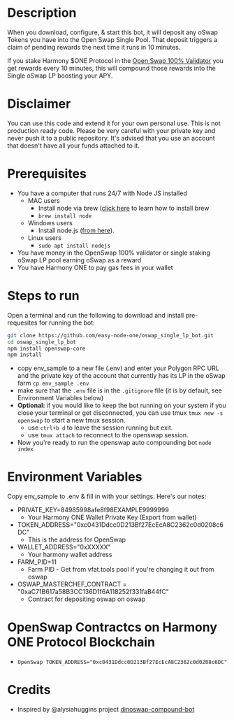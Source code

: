 # Description
When you download, configure, & start this bot, it will deposit any oSwap Tokens you have into the Open Swap Single Pool. That deposit triggers a claim of pending rewards the next time it runs in 10 minutes.

If you stake Harmony $ONE Protocol in the [Open Swap 100% Validator](https://staking.harmony.one/validators/mainnet/one1j35d0vd4uzwffeawjjfukn8t9wjt8csungj0z0 "Open Swap 100% Validator") you get rewards every 10 minutes, this will compound those rewards into the Single oSwap LP boosting your APY.

# Disclaimer
You can use this code and extend it for your own personal use.
This is not production ready code.
Please be very careful with your private key and never push it to a public repository. It's advised that you use an account that doesn't have all your funds attached to it. 

# Prerequisites
- You have a computer that runs 24/7 with Node JS installed 
    - MAC users
        - Install node via brew ([click here](https://setapp.com/how-to/install-homebrew-on-mac "click here") to learn how to install brew
	    - `brew install node`
    - Windows users
        - Install node.js ([from here](https://nodejs.org/en/download/ "from here")).
    - Linux users
        - `sudo apt install nodejs`
- You have money in the OpenSwap 100% validator or single staking oSwap LP pool earning oSwap as a reward
- You have Harmony ONE to pay gas fees in your wallet

# Steps to run
Open a terminal and run the following to download and install pre-requesites for running the bot:
```bash
git clone https://github.com/easy-node-one/oswap_single_lp_bot.git
cd oswap_single_lp_bot
npm install openswap-core
npm install
```
- copy env_sample to a new file (.env) and enter your Polygon RPC URL and the private key of the account that currently has its LP in the oSwap farm `cp env_sample .env`
- make sure that the `.env` file is in the `.gitignore` file (it is by default, see Environment Variables below)
- **Optional:** if you would like to keep the bot running on your system if you close your terminal or get disconnected, you can use tmux `tmux new -s openswap` to start a new tmux session.
    - use `ctrl+b d` to leave the session running but exit.
    - use `tmux attach` to reconnect to the openswap session.
- Now you're ready to run the openswap auto compounding bot `node index`

# Environment Variables
Copy env_sample to .env & fill in with your settings. Here's our notes:

- PRIVATE_KEY=84985998afe8f98EXAMPLE9999999
    - Your Harmony ONE Wallet Private Key (Export from wallet)
- TOKEN_ADDRESS="0xc0431Ddcc0D213Bf27EcEcA8C2362c0d0208c6DC"
    - This is the address for OpenSwap
- WALLET_ADDRESS="0xXXXXX"
    - Your harmony wallet address
- FARM_PID=11
    - Farm PID - Get from vfat.tools pool if you're changing it out from oswap
- OSWAP_MASTERCHEF_CONTRACT = "0xaC71B617a58B3CC136D1f6A118252f331faB44fC"
    - Contract for depositing oswap on oswap

# OpenSwap Contractcs on Harmony ONE Protocol Blockchain
- `OpenSwap TOKEN_ADDRESS="0xc0431Ddcc0D213Bf27EcEcA8C2362c0d0208c6DC"`

# Credits
- Inspired by @alysiahuggins project [dinoswap-compound-bot](https://github.com/alysiahuggins/dinoswap-compound-bot "dinoswap-compound-bot")